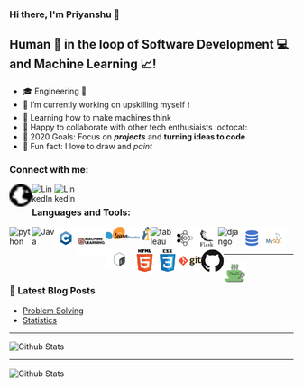 ### Hi there, I'm Priyanshu 👋

## Human :bust_in_silhouette: in the loop of Software Development :computer: and Machine Learning :chart_with_upwards_trend:!
- :mortar_board: Engineering :star2:
- 🔭 I’m currently working on upskilling myself :exclamation:
- :thought_balloon: Learning how to make machines think 
- 👯 Happy to collaborate with other tech enthusiaists :octocat:
- 🥅 2020 Goals: Focus on **_projects_** and **turning ideas to code**
- :art: Fun fact: I love to draw and _paint_

### Connect with me:

[<img align="left" alt="portfolio" width="40px" src="https://raw.githubusercontent.com/iconic/open-iconic/master/svg/globe.svg" />][website]
[<img align="left" alt="LinkedIn" width="40px" src="https://cdn.jsdelivr.net/npm/simple-icons@v3/icons/linkedin.svg" />][linkedin]
[<img align="left" alt="LinkedIn" width="40px" src="https://img.icons8.com/ios-filled/50/000000/email-open.png" />][email]

<br/>

### Languages and Tools:

<img align="left" alt="python" width="40px" src="https://img.icons8.com/color/48/000000/python.png"/>
<img align="left" alt="Java" width="40px" src="https://img.icons8.com/color/48/000000/java-coffee-cup-logo.png"/>
<img align="left" alt="CPP" width="40px" src="https://github.com/priyanshu7/priyanshu7/blob/master/img/cpp.png"/>
<img align="left" alt="ML" width="50px" src="https://github.com/priyanshu7/priyanshu7/blob/master/img/ml.png"/>
<img align="left" alt="Scikit" width="40px" src="https://github.com/priyanshu7/priyanshu7/blob/master/img/sklearn.png"/>
<img align="left" alt="Pandas" width="40px" src="https://github.com/priyanshu7/priyanshu7/blob/master/img/pandas.png"/>
<img align="left" alt="tableau" width="40px" src="https://img.icons8.com/color/48/000000/tableau-software.png"/>
<img align="left" alt="NN" width="40px" src="https://github.com/priyanshu7/priyanshu7/blob/master/img/neural-net.png"/>
<img align="left" alt="Flask" width="40px" src="https://github.com/priyanshu7/priyanshu7/blob/master/img/flask.png"/>
<img align="left" alt="django" width="40px" src="https://img.icons8.com/ios/50/000000/django.png" />
<img align="left" alt="SQL" width="40px" src="https://raw.githubusercontent.com/github/explore/80688e429a7d4ef2fca1e82350fe8e3517d3494d/topics/sql/sql.png" />
<img align="left" alt="MySQL" width="40px" src="https://raw.githubusercontent.com/github/explore/80688e429a7d4ef2fca1e82350fe8e3517d3494d/topics/mysql/mysql.png" />
<img align="left" alt="Bash" width="50px" src="https://github.com/priyanshu7/priyanshu7/blob/master/img/unix.png"/>
<img align="left" alt="HTML5" width="40px" src="https://raw.githubusercontent.com/github/explore/80688e429a7d4ef2fca1e82350fe8e3517d3494d/topics/html/html.png" />
<img align="left" alt="CSS3" width="40px" src="https://raw.githubusercontent.com/github/explore/80688e429a7d4ef2fca1e82350fe8e3517d3494d/topics/css/css.png" />
<img align="left" alt="Git" width="40px" src="https://raw.githubusercontent.com/github/explore/80688e429a7d4ef2fca1e82350fe8e3517d3494d/topics/git/git.png" />
<img align="left" alt="GitHub" width="40px" src="https://raw.githubusercontent.com/github/explore/78df643247d429f6cc873026c0622819ad797942/topics/github/github.png" />


<br />
<br />

------

<img align="left" alt="DwD" width="40px" src="https://github.com/priyanshu7/priyanshu7/blob/master/img/dwd.png"/>
<br/>

### 📕 Latest Blog Posts 
<!-- BLOG-POST-LIST:START -->
- [Problem Solving](https://www.datewithdata.co.in/blog/categories/problem-solving)
- [Statistics](https://www.datewithdata.co.in/post/how-much-stats-is-too-much-stats)
<!-- BLOG-POST-LIST:END -->

------

<img align="center" alt="Github Stats" src="https://github-readme-stats.vercel.app/api?username=priyanshu7&show_icons=true&hide_border=true&count_private=true&hide=prs,issues,contribs&theme=dark" />

------

<img align="center" alt="Github Stats" src="https://github-readme-stats.vercel.app/api/top-langs/?username=priyanshu7&layout=compact" />

[website]: https://priyanshu7.github.io/
[linkedin]: https://www.linkedin.com/in/priyanshu7m/
[hackerrank]: https://www.hackerrank.com/mehta7priyanshu
[github]: https://github.com/priyanshu7
[email]: mailto:mehta7priyanshu@gmail.com
